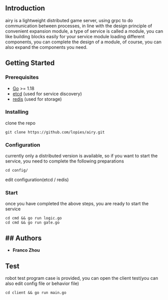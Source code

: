 ## Introduction
airy is a lightweight distributed game server, using grpc to do communication between processes, in line with the design principle of convenient expansion module, a type of service is called a module, you can like building blocks easily for your service module loading different components, you can complete the design of a module, of course, you can also expand the components you need.

## Getting Started
### Prerequisites
* [Go](https://golang.org/) >= 1.18
* [etcd](https://github.com/coreos/etcd) (used for service discovery)
* [redis](https://github.com/redis/redis) (used for storage)

### Installing
clone the repo
```
git clone https://github.com/lopies/airy.git
```

### Configuration
currently only a distributed version is available, so if you want to start the service, you need to complete the following preparations
```
cd config/
```
edit configuration(etcd / redis)

### Start
once you have completed the above steps, you are ready to start the service
```
cd cmd && go run logic.go
cd cmd && go run gate.go
```

## ## Authors
* **Franco Zhou**

## Test
robot test program case is provided, you can open the client test(you can also edit config file or behavior file)
```
cd client && go run main.go
```



